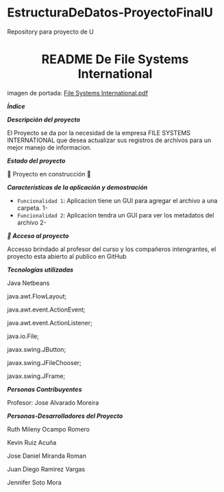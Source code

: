 # EstructuraDeDatos-ProyectoFinalU
Repository para proyecto de U

<h1 align="center"> README De File Systems International </h1>

imagen de portada: [File Systems International.pdf](https://github.com/SotoJ07/EstructuraDeDatos-ProyectoFinalU/files/11943909/File.Systems.International.pdf)

***Índice***

***Descripción del proyecto***

El Proyecto se da por la necesidad de la empresa FILE SYSTEMS INTERNATIONAL que desea actualizar sus registros de archivos para un mejor manejo de informacion. 

***Estado del proyecto***

:construction: Proyecto en construcción :construction:

***Características de la aplicación y demostración***

- `Funcionalidad 1`: Aplicacion tiene un GUI para agregar el archivo a una carpeta. 1-
- `Funcionalidad 2`: Aplicacion tendra un GUI para ver los metadatos del archivo 2-

***📁 Acceso al proyecto***

Accesso brindado al profesor del curso y los compañeros intengrantes, el proyecto esta abierto al publico en GitHub

***Tecnologías utilizadas***

Java Netbeans

java.awt.FlowLayout;

java.awt.event.ActionEvent;

java.awt.event.ActionListener;

java.io.File;

javax.swing.JButton;

javax.swing.JFileChooser;

javax.swing.JFrame;

***Personas Contribuyentes***

Profesor: Jose Alvarado Moreira 

***Personas-Desarrolladores del Proyecto***

Ruth Mileny Ocampo Romero

Kevin Ruiz Acuña

Jose Daniel Miranda Roman

Juan Diego Ramirez Vargas

Jennifer Soto Mora
